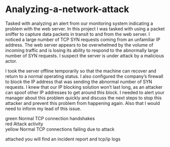 # Analyzing-a-network-attack
Tasked with analyzing an alert from our monitoring system indicating a problem with the web server. 
In this project I was tasked with using a packet sniffer to capture data packets in transit to and from the web server. I noticed a large number of TCP SYN requests coming from an unfamiliar IP address. The web server appears to be overwhelmed by the volume of incoming traffic and is losing its ability to respond to the abnormally large number of SYN requests. I suspect the server is under attack by a malicious actor. 

I took the server offline temporarily so that the machine can recover and return to a normal operating status. I also configured the company’s firewall to block the IP address that was sending the abnormal number of SYN requests. I knew that our IP blocking solution won’t last long, as an attacker can spoof other IP addresses to get around this block. I needed to alert your manager about this problem quickly and discuss the next steps to stop this attacker and prevent this problem from happening again. Also that I would need to inform my lead of this issue. 

green	Normal TCP connection handshakes		
red	Attack activity		
yellow	Normal TCP connections failing due to attack		

attached you will find an incident report and tcp/ip logs
